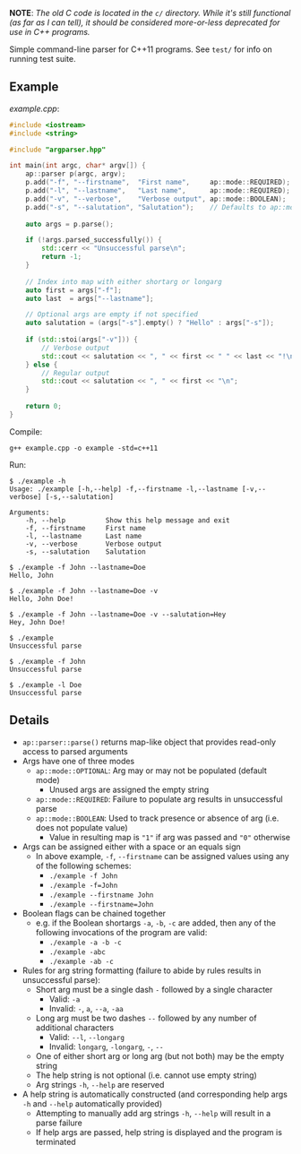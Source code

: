 **NOTE**: *The old C code is located in the `c/` directory. While it's still functional (as far as I can tell), it should be considered more-or-less deprecated for use in C++ programs.*

Simple command-line parser for C++11 programs. See `test/` for info on running test suite.

## Example

*example.cpp*:
```cpp
#include <iostream>
#include <string>

#include "argparser.hpp"

int main(int argc, char* argv[]) {
    ap::parser p(argc, argv);
    p.add("-f", "--firstname",  "First name",     ap::mode::REQUIRED);
    p.add("-l", "--lastname",   "Last name",      ap::mode::REQUIRED);
    p.add("-v", "--verbose",    "Verbose output", ap::mode::BOOLEAN);
    p.add("-s", "--salutation", "Salutation");    // Defaults to ap::mode::OPTIONAL
    
    auto args = p.parse();

    if (!args.parsed_successfully()) {
		std::cerr << "Unsuccessful parse\n";	
        return -1;
    }
   
    // Index into map with either shortarg or longarg 
    auto first = args["-f"];
    auto last  = args["--lastname"];

    // Optional args are empty if not specified
    auto salutation = (args["-s"].empty() ? "Hello" : args["-s"]);
    
    if (std::stoi(args["-v"])) {
        // Verbose output
        std::cout << salutation << ", " << first << " " << last << "!\n";
    } else {
        // Regular output
        std::cout << salutation << ", " << first << "\n";
    }
    
    return 0;
}
```

Compile:

	g++ example.cpp -o example -std=c++11
    
Run:

	$ ./example -h
	Usage: ./example [-h,--help] -f,--firstname -l,--lastname [-v,--verbose] [-s,--salutation] 
    
    Arguments:
        -h, --help          Show this help message and exit
        -f, --firstname     First name
        -l, --lastname      Last name
        -v, --verbose       Verbose output
        -s, --salutation    Salutation

	$ ./example -f John --lastname=Doe
	Hello, John

	$ ./example -f John --lastname=Doe -v
    Hello, John Doe!
    
	$ ./example -f John --lastname=Doe -v --salutation=Hey
	Hey, John Doe!
	
	$ ./example
	Unsuccessful parse
	
	$ ./example -f John
	Unsuccessful parse
	
	$ ./example -l Doe
	Unsuccessful parse

## Details
* `ap::parser::parse()` returns map-like object that provides read-only access to parsed arguments
* Args have one of three modes
	* `ap::mode::OPTIONAL`: Arg may or may not be populated (default mode)
		* Unused args are assigned the empty string
	* `ap::mode::REQUIRED`: Failure to populate arg results in unsuccessful parse
	* `ap::mode::BOOLEAN`: Used to track presence or absence of arg (i.e. does not populate value)
		* Value in resulting map is `"1"` if arg was passed and `"0"` otherwise
* Args can be assigned either with a space or an equals sign
	* In above example, `-f`, `--firstname` can be assigned values using any of the following schemes:
		* `./example -f John`
		* `./example -f=John`
		* `./example --firstname John`
		* `./example --firstname=John`
* Boolean flags can be chained together
	* e.g. if the Boolean shortargs `-a`, `-b`, `-c` are added, then any of the following invocations of the program are valid:
		* `./example -a -b -c`
		* `./example -abc`
		* `./example -ab -c`
* Rules for arg string formatting (failure to abide by rules results in unsuccessful parse):
	* Short arg must be a single dash `-` followed by a single character
		* Valid: `-a`
		* Invalid: `-`, `a`, `--a`, `-aa`
	* Long arg must be two dashes `--` followed by any number of additional characters
		* Valid: `--l`, `--longarg`
		* Invalid: `longarg`, `-longarg`, `-`, `--`
	* One of either short arg or long arg (but not both) may be the empty string
    * The help string is not optional (i.e. cannot use empty string)
    * Arg strings `-h`, `--help` are reserved
* A help string is automatically constructed (and corresponding help args `-h` and `--help` automatically provided)
	* Attempting to manually add arg strings `-h`, `--help` will result in a parse failure
	* If help args are passed, help string is displayed and the program is terminated
